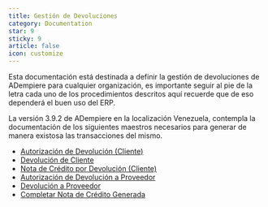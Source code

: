 ```yaml
---
title: Gestión de Devoluciones
category: Documentation
star: 9
sticky: 9
article: false
icon: customize
---
```


Esta documentación está destinada a definir la gestión de devoluciones de ADempiere para cualquier organización, es importante seguir al pie de la letra cada uno de los procedimientos descritos aquí recuerde que de eso dependerá el buen uso del ERP.

La versión 3.9.2 de ADempiere en la localización Venezuela, contempla la documentación de los siguientes maestros necesarios para generar de manera existosa las transacciones del mismo.

- [Autorización de Devolución (Cliente)](https://docs.erpya.com/docs/return-management/customer-return.html#autorizacion-de-devolucion-cliente)
- [Devolución de Cliente](customer-return)
- [Nota de Crédito por Devolución (Cliente)](https://docs.erpya.com/docs/return-management/customer-return.html#nota-de-credito-por-devolucion-cliente)
- [Autorización de Devolución a Proveedor](https://docs.erpya.com/docs/return-management/provider-return.html#autorizacion-de-devolucion-a-proveedor)
- [Devolución a Proveedor](provider-return)
- [Completar Nota de Crédito Generada](https://docs.erpya.com/docs/return-management/provider-return.html#completar-nota-de-credito-generada)
